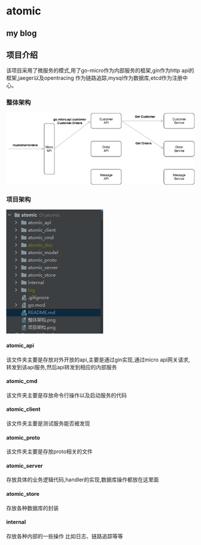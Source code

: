 # atomic
## my blog

## 项目介绍
该项目采用了微服务的模式,用了go-micro作为内部服务的框架,gin作为http api的框架,jaeger以及opentracing
作为链路追踪,mysql作为数据库,etcd作为注册中心。
### 整体架构
![img.png](整体架构.png)

### 项目架构
![img.png](项目架构.png)

#### atomic_api
该文件夹主要是存放对外开放的api,主要是通过gin实现,通过micro api网关请求,转发到该api服务,然后api转发到相应的内部服务
#### atomic_cmd
该文件夹主要是存放命令行操作以及启动服务的代码
#### atomic_client
该文件夹主要是测试服务能否被发现
#### atomic_proto
该文件夹主要是存放proto相关的文件
#### atomic_server
存放具体的业务逻辑代码,handler的实现,数据库操作都放在这里面
#### atomic_store
存放各种数据库的封装
#### internal
存放各种内部的一些操作 比如日志、链路追踪等等